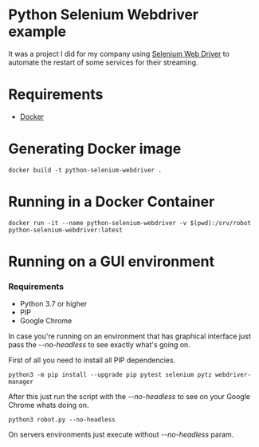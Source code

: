 # Python Selenium Webdriver example

It was a project I did for my company using [Selenium Web Driver](https://www.selenium.dev/documentation/) to automate the restart of some services for their streaming.

# Requirements

* [Docker](https://docs.docker.com/engine/install/)

# Generating Docker image

```
docker build -t python-selenium-webdriver .
```

# Running in a Docker Container

```
docker run -it --name python-selenium-webdriver -v $(pwd):/srv/robot python-selenium-webdriver:latest
```

# Running on a GUI environment

### Requirements

* Python 3.7 or higher
* PIP
* Google Chrome

In case you're running on an environment that has graphical interface just pass the *--no-headless* to see exactly what's going on.

First of all you need to install all PIP dependencies.

```
python3 -m pip install --upgrade pip pytest selenium pytz webdriver-manager
```

After this just run the script with the *--no-headless* to see on your Google Chrome whats doing on.

```
python3 robot.py --no-headless
```
On servers environments just execute without *--no-headless* param.
